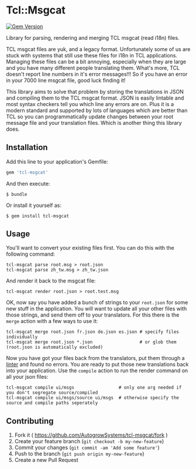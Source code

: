 # Tcl::Msgcat

[![Gem Version](https://badge.fury.io/rb/tcl-msgcat.svg)](http://badge.fury.io/rb/tcl-msgcat)

Library for parsing, rendering and merging TCL msgcat (read i18n) files.

TCL msgcat files are yuk, and a legacy format.  Unfortunately some of us are stuck with systems that still use these files
for i18n in TCL applications.  Managing these files can be a bit annoying, especially when they are large and you have
many different people translating them.  What's more, TCL doesn't report line numbers in it's error messages!!!  So if you have
an error in your 7000 line msgcat file, good luck finding it!

This library aims to solve that problem by storing the translations in JSON and compiling them to the TCL msgcat format.  JSON
is easily lintable and most syntax checkers tell you which line any errors are on.  Plus it is a modern standard and supported
by lots of languages which are better than TCL so you can programmatically update changes between your root message file and
your translation files.  Which is another thing this library does.

## Installation

Add this line to your application's Gemfile:

```ruby
gem 'tcl-msgcat'
```

And then execute:

    $ bundle

Or install it yourself as:

    $ gem install tcl-msgcat

## Usage

You'll want to convert your existing files first.  You can do this with the following command:

    tcl-msgcat parse root.msg > root.json
    tcl-msgcat parse zh_tw.msg > zh_tw.json

And render it back to the msgcat file:

    tcl-msgcat render root.json > root.test.msg

OK, now say you have added a bunch of strings to your `root.json` for some new stuff in the application. You
will want to update all your other files with those strings, and send them off to your translators.  For this
there is the `merge` action with a few ways to use it:

    tcl-msgcat merge root.json fr.json de.json es.json # specify files individually
    tcl-msgcat merge root.json *.json                  # or glob them (root.json is automatically excluded)

Now you have got your files back from the translators, put them through a [linter](http://jsonlint.com/)
and found no errors.  You are ready to put those new translations back into your application. Use the `compile`
action to run the render command on all your json files:

    tcl-msgcat compile ui/msgs                 # only one arg needed if you don't segregate source/compiled
    tcl-msgcat compile ui/msgs/source ui/msgs  # otherwise specify the source and compile paths seperately

## Contributing

1. Fork it ( https://github.com/AutogrowSystems/tcl-msgcat/fork )
2. Create your feature branch (`git checkout -b my-new-feature`)
3. Commit your changes (`git commit -am 'Add some feature'`)
4. Push to the branch (`git push origin my-new-feature`)
5. Create a new Pull Request
